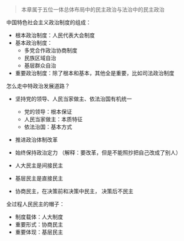 > 本章属于五位一体总体布局中的民主政治与法治中的民主政治



中国特色社会主义政治制度的组成：

- 根本政治制度：人民代表大会制度
- 基本政治制度：
  - 多党合作政治协商制度
  - 民族区域自治
  - 基层群众自治
- 重要政治制度：除了根本和基本，其他全是重要，比如司法政治制度





怎么走中特政治发展道路？

- 坚持党的领导、人民当家做主、依法治国有机统一
  - 党的领导：根本保证
  - 人民当家做主：本质特征
  - 依法治国：基本方式
- 推进政治体制改革
- 始终保持政治定力 （解释：要改革，但是不能照抄把自己改成了别人）







- 人大民主是间接民主
- 基层民主是直接民主
- 协商民主，在决策前和决策中民主， 决策后不民主





全过程人民民主的帽子：

- 制度载体：人大制度
- 重要形式：协商民主
- 重要体现：基层民主